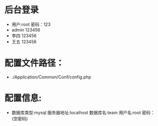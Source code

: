 # 后台登录<br />
* 用户:root 密码：123 
* admin 123456 
* 李四 123456 
* 王五 123456 
# 配置文件路径：<br /> 
* ./Application/Common/Conf/config.php 
# 配置信息: <br />
* 数据库类型:mysql 服务器地址:localhost 数据库名:team 用户名:root 密码：(空密码)
